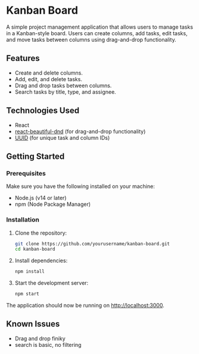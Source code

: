 # Kanban Board

A simple project management application that allows users to manage tasks in a Kanban-style board. Users can create columns, add tasks, edit tasks, and move tasks between columns using drag-and-drop functionality.

## Features

- Create and delete columns.
- Add, edit, and delete tasks.
- Drag and drop tasks between columns.
- Search tasks by title, type, and assignee.

## Technologies Used

- React
- [react-beautiful-dnd](https://github.com/atlassian/react-beautiful-dnd) (for drag-and-drop functionality)
- [UUID](https://github.com/uuidjs/uuid) (for unique task and column IDs)

## Getting Started

### Prerequisites

Make sure you have the following installed on your machine:

- Node.js (v14 or later)
- npm (Node Package Manager)

### Installation

1. Clone the repository:

   ```bash
   git clone https://github.com/yourusername/kanban-board.git
   cd kanban-board
   ```
2. Install dependencies:

   ```bash
   npm install
   ```
3. Start the development server:

   ```bash
   npm start
   ```

The application should now be running on [http://localhost:3000](http://localhost:3000).

## Known Issues
- Drag and drop finiky
- search is basic, no filtering
